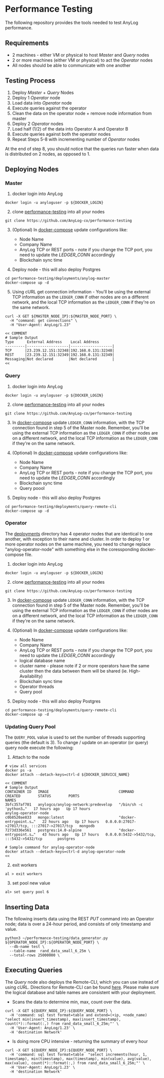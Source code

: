 # Performance Testing 

The following repository provides the tools needed to test AnyLog performance. 


## Requirements
* 2 machines - either VM or physical to host _Master_ and _Query_ nodes 
* 2 or more machines (either VM or physical) to act the _Operator_ nodes   
* All nodes should be able to communicate with one another

## Testing Process 
1. Deploy _Master_ + _Query_ Nodes 
2. Deploy 1 _Operator_ node  
3. Load data into _Operator_ node
4. Execute queries against the operator 
5. Clean the data on the operator node + remove node information from master 
6. Deploy 2 _Operator_ nodes 
7. Load half (1/2) of the data into Operator A and Operator B 
8. Execute queries against both the operator nodes 
9. Repeat Steps 5-8 with incrementing number of _Operator_ nodes  

At the end of step 8, you should notice that the queries run faster when data is distributed on 2 nodes, as opposed to 1.   

## Deploying Nodes
### Master
1. docker login into AnyLog
```shell
docker login -u anyloguser -p ${DOCKER_LOGIN}
``` 

2. clone [performance-testing](https://github.com/AnyLog-co/performance-testing) into all your nodes
```shell
git clone https://github.com/AnyLog-co/performance-testing
```

3. (Optional) In [docker-compose](deployments/anylog-master/anylog_configs.env) update configurations like: 
    * Node Name
    * Company Name 
    * AnyLog TCP or REST ports - note if you change the TCP port, you need to update the _LEDGER_CONN_ accordingly 
    * Blockchain sync time
   

4. Deploy node - this will also deploy Postgres
```shell
cd performance-testing/deployments/anylog-master
docker-compose up -d 
```

5. Using cURL get connection information  - You'll be using the external TCP information as the `LEDGER_CONN` if other 
nodes are on a different network, and the local TCP information as the `LEDGER_CONN` if they're on the same network.
```shell
curl -X GET ${MASTER_NODE_IP}:${MASTER_NODE_PORT} \ 
  -H "command: get connections" \ 
  -H "User-Agent: AnyLog/1.23"
  
<< COMMENT
# Sample Output
Type      External Address    Local Address       
---------|-------------------|-------------------|
TCP      |23.239.12.151:32348|192.168.0.131:32348|
REST     |23.239.12.151:32349|192.168.0.131:32349|
Messaging|Not declared       |Not declared       | 
<< 
```

### Query 
1. docker login into AnyLog
```shell
docker login -u anyloguser -p ${DOCKER_LOGIN}
``` 

2. clone [performance-testing](https://github.com/AnyLog-co/performance-testing) into all your nodes
```shell
git clone https://github.com/AnyLog-co/performance-testing
```

3. In [docker-compose](deployments/query-remote-cli/anylog_configs.env) update `LEDGER_CONN` information, with the TCP 
connection found in step 5 of the Master node. Remember, you'll be using the external TCP information as the `LEDGER_CONN` 
if other nodes are on a different network, and the local TCP information as the `LEDGER_CONN` if they're on the same network.


4. (Optional) In [docker-compose](deployments/query-remote-cli/anylog_configs.env) update configurations like: 
    * Node Name
    * Company Name 
    * AnyLog TCP or REST ports - note if you change the TCP port, you need to update the _LEDGER_CONN_ accordingly 
    * Blockchain sync time
    * Query poool
   

5. Deploy node - this will also deploy Postgres
```shell
cd performance-testing/deployments/query-remote-cli
docker-compose up -d 
```

### Operator
The [deployments](deployments) directory has 4 operator nodes that are identical to one another, with exception to their 
name and cluster. In order to deploy 1 or more operator nodes on the same machine, you need to change replace 
"anylog-operator-node" with something else in the coressponding docker-compose file. 

1. docker login into AnyLog
```shell
docker login -u anyloguser -p ${DOCKER_LOGIN}
``` 

2. clone [performance-testing](https://github.com/AnyLog-co/performance-testing) into all your nodes
```shell
git clone https://github.com/AnyLog-co/performance-testing
```
 
3. In [docker-compose](deployments/anylog-operator1/anylog_configs.env) update `LEDGER_CONN` information, with the TCP 
connection found in step 5 of the Master node. Remember, you'll be using the external TCP information as the `LEDGER_CONN` 
if other nodes are on a different network, and the local TCP information as the `LEDGER_CONN` if they're on the same network.


4. (Optional) In [docker-compose](deployments/query-remote-cli/anylog_configs.env) update configurations like: 
    * Node Name
    * Company Name 
    * AnyLog TCP or REST ports - note if you change the TCP port, you need to update the _LEDGER_CONN_ accordingly 
    * logical database name
    * cluster name - please note if 2 or more operators have the same cluster then the data between them will be shared (ie. High-Availability) 
    * Blockchain sync time
    * Operator threads 
    * Query pool
    
5. Deploy node - this will also deploy Postgres
```shell
cd performance-testing/deployments/query-remote-cli
docker-compose up -d 
```

### Updating Query Pool 
The `QUERY_POOL` value is used to set the number of threads supporting queries (the default is 3). To change / update 
on an operator (or query) query node execute the following: 
1. Attach to the node
```shell
# view all services 
docker ps -a 
docker attach --detach-keys=ctrl-d ${DOCKER_SERVICE_NAME}

<< COMMENT
# Sample Output
CONTAINER ID   IMAGE                                COMMAND                  CREATED        STATUS        PORTS                                           NAMES
3bfc357af701   anylogco/anylog-network:predevelop   "/bin/sh -c 'python3…"   17 hours ago   Up 17 hours                                                   anylog-operator-node
c0b8520ae833   mongo:latest                         "docker-entrypoint.s…"   22 hours ago   Up 17 hours   0.0.0.0:27017->27017/tcp, :::27017->27017/tcp   mongodb
7273d336e561   postgres:14.0-alpine                 "docker-entrypoint.s…"   43 hours ago   Up 17 hours   0.0.0.0:5432->5432/tcp, :::5432->5432/tcp       postgres

# Sample command for anylog-operator-node
docker attach --detach-keys=ctrl-d anylog-operator-node
<< 
```
2. exit workers 
```anylog
al > exit workers 
```
3. set pool new value
```anylog
al> set query pool 6 
```

## Inserting Data 
The following inserts  data using the REST _PUT_ command into an Operator node; data is over a 24-hour period, and 
consists of only timestamp and value.  

```shell
python3 ~/performance-testing/data_generator.py ${OPERATOR_NODE_IP}:${OPERATOR_NODE_PORT} \
  --db-name test \ 
  --table-name  rand_data_small_6_25m \
  --total-rows 25000000 \ 
```

## Executing Queries
The _Query_ node also deploys the Remote-CLI, which you can use instead of using cURL. Directions for Remote-CLI can be found [here](https://github.com/AnyLog-co/documentation/blob/master/northbound%20connectors/remote_cli.md). Please make sure the logical database and table names are consistent with your deployment.   

* Scans the data to determine min, max, count over the data.
```shell
curl -X GET ${QUERY_NODE_IP}:${QUERY_NODE_PORT} \
  -H 'command: sql test format=table and extend=(+ip, +node_name) "select min(insert_timestamp), max(insert_timestamp), count(*)::format(:,) from rand_data_small_6_25m;"' \ 
  -H 'User-Agent: AnyLog/1.23' \
  -H 'destination Network' 
```

* Is doing more CPU intensive - returning the summary of every hour
```shell
curl -X GET ${QUERY_NODE_IP}:${QUERY_NODE_PORT} \
  -H 'command: sql test format=table  "select increments(hour, 1, timestamp), min(timestamp), max(timestamp), min(value), avg(value), max(value), count(*)::format(:,) from rand_data_small_6_25m;"' \ 
  -H 'User-Agent: AnyLog/1.23' \ 
  -H 'destination Network' 
```
